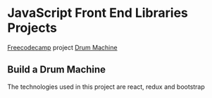 # JavaScript Front End Libraries Projects

[Freecodecamp](https://www.freecodecamp.org/) project [Drum Machine](https://learn.freecodecamp.org/front-end-libraries/front-end-libraries-projects/build-a-drum-machine)

## Build a Drum Machine 

The technologies used in this project are react, redux and bootstrap